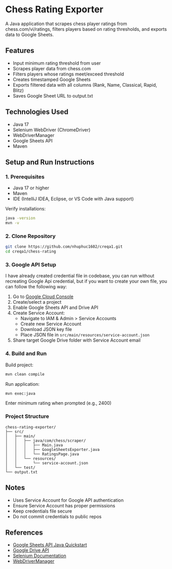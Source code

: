# Chess Rating Exporter

A Java application that scrapes chess player ratings from chess.com/vi/ratings, filters players based on rating thresholds, and exports data to Google Sheets.

## Features

- Input minimum rating threshold from user
- Scrapes player data from chess.com
- Filters players whose ratings meet/exceed threshold
- Creates timestamped Google Sheets
- Exports filtered data with all columns (Rank, Name, Classical, Rapid, Blitz)
- Saves Google Sheet URL to output.txt

## Technologies Used

- Java 17
- Selenium WebDriver (ChromeDriver)
- WebDriverManager
- Google Sheets API
- Maven

## Setup and Run Instructions

### 1. Prerequisites

- Java 17 or higher
- Maven
- IDE (IntelliJ IDEA, Eclipse, or VS Code with Java support)

Verify installations:
```bash
java -version
mvn -v
```

### 2. Clone Repository

```bash
git clone https://github.com/nhuphuc1602/creqa1.git
cd creqa1/chess-rating
```

### 3. Google API Setup
I have already created credential file in codebase, you can run without recreating Google Api credential, but if you want to create your own file, you can follow the following way:
1. Go to [Google Cloud Console](https://console.cloud.google.com/)
2. Create/select a project
3. Enable Google Sheets API and Drive API
4. Create Service Account:
    - Navigate to IAM & Admin > Service Accounts
    - Create new Service Account
    - Download JSON key file
    - Place JSON file in `src/main/resources/service-account.json`
5. Share target Google Drive folder with Service Account email

### 4. Build and Run

Build project:
```bash
mvn clean compile
```

Run application:
```bash
mvn exec:java
```

Enter minimum rating when prompted (e.g., 2400)

### Project Structure

```
chess-rating-exporter/
├── src/
│   ├── main/
│   │   ├── java/com/chess/scraper/
│   │   │   ├── Main.java
│   │   │   ├── GoogleSheetsExporter.java
│   │   │   └── RatingsPage.java
│   │   └── resources/
│   │       └── service-account.json
│   └── test/
└── output.txt
```

## Notes

- Uses Service Account for Google API authentication
- Ensure Service Account has proper permissions
- Keep credentials file secure
- Do not commit credentials to public repos

## References

- [Google Sheets API Java Quickstart](https://developers.google.com/sheets/api/quickstart/java)
- [Google Drive API](https://developers.google.com/drive/api/guides/about-sdk)
- [Selenium Documentation](https://www.selenium.dev/documentation/)
- [WebDriverManager](https://github.com/bonigarcia/webdrivermanager)

